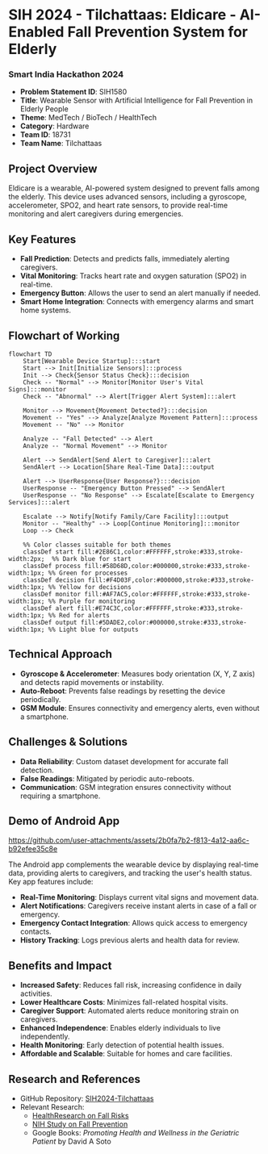 # SIH 2024 - Tilchattaas: Eldicare - AI-Enabled Fall Prevention System for Elderly

### Smart India Hackathon 2024

- **Problem Statement ID**: SIH1580
- **Title**: Wearable Sensor with Artificial Intelligence for Fall Prevention in Elderly People
- **Theme**: MedTech / BioTech / HealthTech
- **Category**: Hardware
- **Team ID**: 18731
- **Team Name**: Tilchattaas

## Project Overview

Eldicare is a wearable, AI-powered system designed to prevent falls among the elderly. This device uses advanced sensors, including a gyroscope, accelerometer, SPO2, and heart rate sensors, to provide real-time monitoring and alert caregivers during emergencies.

## Key Features

- **Fall Prediction**: Detects and predicts falls, immediately alerting caregivers.
- **Vital Monitoring**: Tracks heart rate and oxygen saturation (SPO2) in real-time.
- **Emergency Button**: Allows the user to send an alert manually if needed.
- **Smart Home Integration**: Connects with emergency alarms and smart home systems.

## Flowchart of Working

```mermaid
flowchart TD
    Start[Wearable Device Startup]:::start
    Start --> Init[Initialize Sensors]:::process
    Init --> Check{Sensor Status Check}:::decision
    Check -- "Normal" --> Monitor[Monitor User's Vital Signs]:::monitor
    Check -- "Abnormal" --> Alert[Trigger Alert System]:::alert

    Monitor --> Movement{Movement Detected?}:::decision
    Movement -- "Yes" --> Analyze[Analyze Movement Pattern]:::process
    Movement -- "No" --> Monitor

    Analyze -- "Fall Detected" --> Alert
    Analyze -- "Normal Movement" --> Monitor

    Alert --> SendAlert[Send Alert to Caregiver]:::alert
    SendAlert --> Location[Share Real-Time Data]:::output

    Alert --> UserResponse{User Response?}:::decision
    UserResponse -- "Emergency Button Pressed" --> SendAlert
    UserResponse -- "No Response" --> Escalate[Escalate to Emergency Services]:::alert

    Escalate --> Notify[Notify Family/Care Facility]:::output
    Monitor -- "Healthy" --> Loop[Continue Monitoring]:::monitor
    Loop --> Check

    %% Color classes suitable for both themes
    classDef start fill:#2E86C1,color:#FFFFFF,stroke:#333,stroke-width:2px;  %% Dark blue for start
    classDef process fill:#58D68D,color:#000000,stroke:#333,stroke-width:1px; %% Green for processes
    classDef decision fill:#F4D03F,color:#000000,stroke:#333,stroke-width:1px; %% Yellow for decisions
    classDef monitor fill:#AF7AC5,color:#FFFFFF,stroke:#333,stroke-width:1px; %% Purple for monitoring
    classDef alert fill:#E74C3C,color:#FFFFFF,stroke:#333,stroke-width:1px; %% Red for alerts
    classDef output fill:#5DADE2,color:#000000,stroke:#333,stroke-width:1px; %% Light blue for outputs
```

## Technical Approach

- **Gyroscope & Accelerometer**: Measures body orientation (X, Y, Z axis) and detects rapid movements or instability.
- **Auto-Reboot**: Prevents false readings by resetting the device periodically.
- **GSM Module**: Ensures connectivity and emergency alerts, even without a smartphone.

## Challenges & Solutions

- **Data Reliability**: Custom dataset development for accurate fall detection.
- **False Readings**: Mitigated by periodic auto-reboots.
- **Communication**: GSM integration ensures connectivity without requiring a smartphone.

## Demo of Android App

https://github.com/user-attachments/assets/2b0fa7b2-f813-4a12-aa6c-b92efee35c8e

The Android app complements the wearable device by displaying real-time data, providing alerts to caregivers, and tracking the user's health status. Key app features include:

- **Real-Time Monitoring**: Displays current vital signs and movement data.
- **Alert Notifications**: Caregivers receive instant alerts in case of a fall or emergency.
- **Emergency Contact Integration**: Allows quick access to emergency contacts.
- **History Tracking**: Logs previous alerts and health data for review.

## Benefits and Impact

- **Increased Safety**: Reduces fall risk, increasing confidence in daily activities.
- **Lower Healthcare Costs**: Minimizes fall-related hospital visits.
- **Caregiver Support**: Automated alerts reduce monitoring strain on caregivers.
- **Enhanced Independence**: Enables elderly individuals to live independently.
- **Health Monitoring**: Early detection of potential health issues.
- **Affordable and Scalable**: Suitable for homes and care facilities.

## Research and References

- GitHub Repository: [SIH2024-Tilchattaas](https://github.com/shashaaankkkkk/SIH2024-Tilchattaas)
- Relevant Research:
  - [HealthResearch on Fall Risks](https://journals.lww.com/jtrauma/abstract/2006/02000/a_simple_fall_in_the_elderly__not_so_simple.3.aspx)
  - [NIH Study on Fall Prevention](https://www.ncbi.nlm.nih.gov/pmc/articles/PMC9213836/)
  - Google Books: _Promoting Health and Wellness in the Geriatric Patient_ by David A Soto
